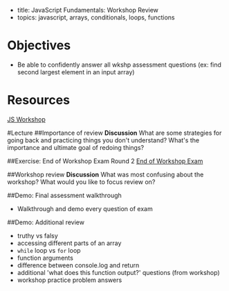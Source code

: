 - title: JavaScript Fundamentals: Workshop Review
- topics: javascript, arrays, conditionals, loops, functions

# Objectives
* Be able to confidently answer all wkshp assessment questions (ex: find second largest element in an input array)

# Resources
[JS Workshop](http://c4q.github.io/accesscode-apply-jsworkshop/activity-conditionals.html)

#Lecture
##Importance of review 
**Discussion** What are some strategies for going back and practicing things you don't understand? What's the importance and ultimate goal of redoing things?

##Exercise: End of Workshop Exam Round 2
[End of Workshop Exam](end-of-workshop-exam.md)

##Workshop review
**Discussion** What was most confusing about the workshop? What would you like to focus review on? 

##Demo: Final assessment walkthrough 
- Walkthrough and demo every question of exam

##Demo: Additional review
- truthy vs falsy 
- accessing different parts of an array
- `while` loop vs `for` loop
- function arguments 
- difference between console.log and return 
- additional 'what does this function output?' questions (from workshop)
- workshop practice problem answers
